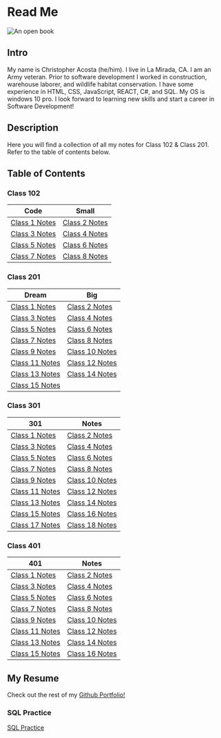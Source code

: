 # Read Me

![An open book](https://encrypted-tbn0.gstatic.com/images?q=tbn:ANd9GcT9kC8CZPVe4vx-3W7NiBrrgYtYqjegRyy99Q&usqp=CAU)

## Intro

My name is Christopher Acosta (he/him). I live in La Mirada, CA. I am an Army veteran. Prior to software development I worked in construction, warehouse laborer, and wildlife habitat conservation. I have some experience in HTML, CSS, JavaScript, REACT, C#, and SQL. My OS is windows 10 pro. I look forward to learning new skills and start a career in Software Development!

## Description

Here you will find a collection of all my notes for Class 102 & Class 201. Refer to the table of contents below.

## Table of Contents

### Class 102

|     Code     |    Small     |
|--------------|--------------|
| [Class 1 Notes](https://cacosta12345.github.io/reading-notes/class102notes/read-class01) | [Class 2 Notes](https://cacosta12345.github.io/reading-notes/class102notes/read-class02) |
| [Class 3 Notes](https://cacosta12345.github.io/reading-notes/class102notes/read-class03) | [Class 4 Notes](https://cacosta12345.github.io/reading-notes/class102notes/read-class04) |
| [Class 5 Notes](https://cacosta12345.github.io/reading-notes/class102notes/read-class05) | [Class 6 Notes](https://cacosta12345.github.io/reading-notes/class102notes/read-class05) |
| [Class 7 Notes](https://cacosta12345.github.io/reading-notes/class102notes/read-class07) | [Class 8 Notes](https://cacosta12345.github.io/reading-notes/class102notes/read-class08) |

### Class 201

| Dream | Big   |
|-------|-------|
| [Class 1 Notes](https://cacosta12345.github.io/reading-notes/class201notes/read-class01) | [Class 2 Notes](https://cacosta12345.github.io/reading-notes/class201notes/read-class02) |
| [Class 3 Notes](https://cacosta12345.github.io/reading-notes/class201notes/read-class03) | [Class 4 Notes](https://cacosta12345.github.io/reading-notes/class201notes/read-class04) |
| [Class 5 Notes](https://cacosta12345.github.io/reading-notes/class201notes/read-class05) | [Class 6 Notes](https://cacosta12345.github.io/reading-notes/class201notes/read-class06) |
| [Class 7 Notes](https://cacosta12345.github.io/reading-notes/class201notes/read-class07) | [Class 8 Notes](https://cacosta12345.github.io/reading-notes/class201notes/read-class08)|
| [Class 9 Notes](https://cacosta12345.github.io/reading-notes/class201notes/read-class09) | [Class 10 Notes](https://cacosta12345.github.io/reading-notes/class201notes/read-class10)|
| [Class 11 Notes](https://cacosta12345.github.io/reading-notes/class201notes/read-class11) | [Class 12 Notes](https://cacosta12345.github.io/reading-notes/class201notes/read-class12) |
| [Class 13 Notes](https://cacosta12345.github.io/reading-notes/class201notes/read-class13) | [Class 14 Notes](https://cacosta12345.github.io/reading-notes/class201notes/read-class14) |
| [Class 15 Notes](https://cacosta12345.github.io/reading-notes/class201notes/read-class15) |  

### Class 301

| 301 |  Notes  |
|-------|-------|
| [Class 1 Notes](https://cacosta12345.github.io/reading-notes/class301notes/read-class01) | [Class 2 Notes](https://cacosta12345.github.io/reading-notes/class301notes/read-class02) |
| [Class 3 Notes](https://cacosta12345.github.io/reading-notes/class301notes/read-class03) | [Class 4 Notes](https://cacosta12345.github.io/reading-notes/class301notes/read-class04) |
| [Class 5 Notes](https://cacosta12345.github.io/reading-notes/class301notes/read-class05) | [Class 6 Notes](https://cacosta12345.github.io/reading-notes/class301notes/read-class06) |
| [Class 7 Notes](https://cacosta12345.github.io/reading-notes/class301notes/read-class07) | [Class 8 Notes](https://cacosta12345.github.io/reading-notes/class301notes/read-class08)|
| [Class 9 Notes](https://cacosta12345.github.io/reading-notes/class301notes/read-class09) | [Class 10 Notes](https://cacosta12345.github.io/reading-notes/class301notes/read-class10)|
| [Class 11 Notes](https://cacosta12345.github.io/reading-notes/class301notes/read-class11) | [Class 12 Notes](https://cacosta12345.github.io/reading-notes/class301notes/read-class12) |
| [Class 13 Notes](https://cacosta12345.github.io/reading-notes/class301notes/read-class13) | [Class 14 Notes](https://cacosta12345.github.io/reading-notes/class301notes/read-class14) |
| [Class 15 Notes](https://cacosta12345.github.io/reading-notes/class301notes/read-class15) | [Class 16 Notes](https://cacosta12345.github.io/reading-notes/class301notes/read-class16) |
| [Class 17 Notes](https://cacosta12345.github.io/reading-notes/class301notes/read-class17) | [Class 18 Notes](https://cacosta12345.github.io/reading-notes/class301notes/read-class18) |

### Class 401

| 401 |  Notes  |
|-------|-------|
| [Class 1 Notes](https://cacosta12345.github.io/reading-notes/401/01) | [Class 2 Notes](https://cacosta12345.github.io/reading-notes/401/02) |
| [Class 3 Notes](https://cacosta12345.github.io/reading-notes/401/03) | [Class 4 Notes](https://cacosta12345.github.io/reading-notes/401/04) |
| [Class 5 Notes](https://cacosta12345.github.io/reading-notes/401/05) | [Class 6 Notes](https://cacosta12345.github.io/reading-notes/401/02) |
| [Class 7 Notes](https://cacosta12345.github.io/reading-notes/301/01) | [Class 8 Notes](https://cacosta12345.github.io/reading-notes/401/02) |
| [Class 9 Notes](https://cacosta12345.github.io/reading-notes/301/01) | [Class 10 Notes](https://cacosta12345.github.io/reading-notes/401/02) |
| [Class 11 Notes](https://cacosta12345.github.io/reading-notes/401/11) | [Class 12 Notes](https://cacosta12345.github.io/reading-notes/401/02) |
| [Class 13 Notes](https://cacosta12345.github.io/reading-notes/301/01) | [Class 14 Notes](https://cacosta12345.github.io/reading-notes/401/02) |
| [Class 15 Notes](https://cacosta12345.github.io/reading-notes/301/01) | [Class 16 Notes](https://cacosta12345.github.io/reading-notes/401/02) |

## My Resume


Check out the rest of my [Github Portfolio!](https://github.com/cacosta12345)


### SQL Practice

[SQL Practice](/SQL%20Practice/practice.md)